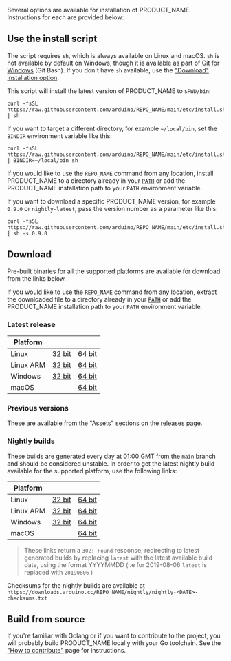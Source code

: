 <!-- Source: https://github.com/arduino/tooling-project-assets/blob/main/other/installation-script/installation.md -->

Several options are available for installation of PRODUCT_NAME. Instructions for each are provided below:

## Use the install script

The script requires `sh`, which is always available on Linux and macOS. `sh` is not available by default on Windows,
though it is available as part of [Git for Windows](https://gitforwindows.org/) (Git Bash). If you don't have `sh`
available, use the ["Download" installation option](#download).

This script will install the latest version of PRODUCT_NAME to `$PWD/bin`:

```
curl -fsSL https://raw.githubusercontent.com/arduino/REPO_NAME/main/etc/install.sh | sh
```

If you want to target a different directory, for example `~/local/bin`, set the `BINDIR` environment variable like this:

```
curl -fsSL https://raw.githubusercontent.com/arduino/REPO_NAME/main/etc/install.sh | BINDIR=~/local/bin sh
```

If you would like to use the `REPO_NAME` command from any location, install PRODUCT_NAME to a directory already in
your [`PATH`](https://en.wikipedia.org/wiki/PATH%5F%28variable%29) or add the PRODUCT_NAME installation path to your
`PATH` environment variable.

If you want to download a specific PRODUCT_NAME version, for example `0.9.0` or `nightly-latest`, pass the version
number as a parameter like this:

```
curl -fsSL https://raw.githubusercontent.com/arduino/REPO_NAME/main/etc/install.sh | sh -s 0.9.0
```

## Download

Pre-built binaries for all the supported platforms are available for download from the links below.

If you would like to use the `REPO_NAME` command from any location, extract the downloaded file to a directory already
in your [`PATH`](https://en.wikipedia.org/wiki/PATH%5F%28variable%29) or add the PRODUCT_NAME installation path to your
`PATH` environment variable.

### Latest release

| Platform  |                      |                      |
| --------- | -------------------- | -------------------- |
| Linux     | [32 bit][linux32]    | [64 bit][linux64]    |
| Linux ARM | [32 bit][linuxarm32] | [64 bit][linuxarm64] |
| Windows   | [32 bit][windows32]  | [64 bit][windows64]  |
| macOS     |                      | [64 bit][macos]      |

[linux64]: https://downloads.arduino.cc/REPO_NAME/REPO_NAME_latest_Linux_64bit.tar.gz
[linux32]: https://downloads.arduino.cc/REPO_NAME/REPO_NAME_latest_Linux_32bit.tar.gz
[linuxarm64]: https://downloads.arduino.cc/REPO_NAME/REPO_NAME_latest_Linux_ARM64.tar.gz
[linuxarm32]: https://downloads.arduino.cc/REPO_NAME/REPO_NAME_latest_Linux_ARMv7.tar.gz
[windows64]: https://downloads.arduino.cc/REPO_NAME/REPO_NAME_latest_Windows_64bit.zip
[windows32]: https://downloads.arduino.cc/REPO_NAME/REPO_NAME_latest_Windows_32bit.zip
[macos]: https://downloads.arduino.cc/REPO_NAME/REPO_NAME_latest_macOS_64bit.tar.gz

### Previous versions

These are available from the "Assets" sections on the [releases page](https://github.com/arduino/REPO_NAME/releases).

### Nightly builds

These builds are generated every day at 01:00 GMT from the `main` branch and should be considered unstable. In order to
get the latest nightly build available for the supported platform, use the following links:

| Platform  |                              |                              |
| --------- | ---------------------------- | ---------------------------- |
| Linux     | [32 bit][linux32-nightly]    | [64 bit][linux64-nightly]    |
| Linux ARM | [32 bit][linuxarm32-nightly] | [64 bit][linuxarm64-nightly] |
| Windows   | [32 bit][windows32-nightly]  | [64 bit][windows64-nightly]  |
| macOS     |                              | [64 bit][macos-nightly]      |

[linux64-nightly]: https://downloads.arduino.cc/REPO_NAME/nightly/REPO_NAME_nightly-latest_Linux_64bit.tar.gz
[linux32-nightly]: https://downloads.arduino.cc/REPO_NAME/nightly/REPO_NAME_nightly-latest_Linux_32bit.tar.gz
[linuxarm64-nightly]: https://downloads.arduino.cc/REPO_NAME/nightly/REPO_NAME_nightly-latest_Linux_ARM64.tar.gz
[linuxarm32-nightly]: https://downloads.arduino.cc/REPO_NAME/nightly/REPO_NAME_nightly-latest_Linux_ARMv7.tar.gz
[windows64-nightly]: https://downloads.arduino.cc/REPO_NAME/nightly/REPO_NAME_nightly-latest_Windows_64bit.zip
[windows32-nightly]: https://downloads.arduino.cc/REPO_NAME/nightly/REPO_NAME_nightly-latest_Windows_32bit.zip
[macos-nightly]: https://downloads.arduino.cc/REPO_NAME/nightly/REPO_NAME_nightly-latest_macOS_64bit.tar.gz

> These links return a `302: Found` response, redirecting to latest generated builds by replacing `latest` with the
> latest available build date, using the format YYYYMMDD (i.e for 2019-08-06 `latest` is replaced with `20190806` )

Checksums for the nightly builds are available at
`https://downloads.arduino.cc/REPO_NAME/nightly/nightly-<DATE>-checksums.txt`

## Build from source

If you're familiar with Golang or if you want to contribute to the project, you will probably build PRODUCT_NAME locally
with your Go toolchain. See the ["How to contribute"](CONTRIBUTING.md#building-the-source-code) page for instructions.
